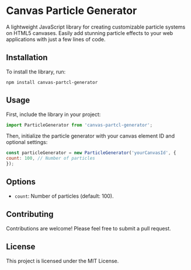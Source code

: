 # Canvas Particle Generator

A lightweight JavaScript library for creating customizable particle systems on HTML5 canvases. Easily add stunning particle effects to your web applications with just a few lines of code.

## Installation

To install the library, run:

```
npm install canvas-partcl-generator
```

## Usage

First, include the library in your project:

```javascript
import ParticleGenerator from 'canvas-partcl-generator';
```

Then, initialize the particle generator with your canvas element ID and optional settings:

```javascript
const particleGenerator = new ParticleGenerator('yourCanvasId', {
count: 100, // Number of particles
});
```

## Options

- `count`: Number of particles (default: 100).

## Contributing

Contributions are welcome! Please feel free to submit a pull request.

## License

This project is licensed under the MIT License.
